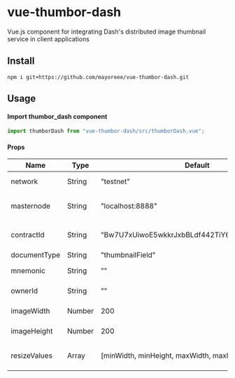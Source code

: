 # vue-thumbor-dash

Vue.js component for integrating Dash's distributed image thumbnail service in client applications

## Install

```
npm i git+https://github.com/mayoreee/vue-thumbor-dash.git
```

## Usage

#### Import thumbor_dash component

```js
import thumborDash from "vue-thumbor-dash/src/thumborDash.vue";
```

#### Props

| Name         | Type   | Default                                        | Description                    |
| ------------ | ------ | ---------------------------------------------- | ------------------------------ |
| network      | String | "testnet"                                      | Dash network                   |
| masternode   | String | "localhost:8888"                               | Server address [ip:port]       |
| contractId   | String | "Bw7U7xUiwoE5wkkrJxbBLdf442TiY63SDvCDZLNrzTHr" | Thumnail data contract id      |
| documentType | String | "thumbnailField"                               | Optional                       |
| mnemonic     | String | ""                                             | Wallet mnemonic                |
| ownerId      | String | ""                                             | Identity of owner              |
| imageWidth   | Number | 200                                            | Width of image                 |
| imageHeight  | Number | 200                                            | Height of image                |
| resizeValues | Array  | [minWidth, minHeight, maxWidth, maxHeight]     | Integer array of resize limits |